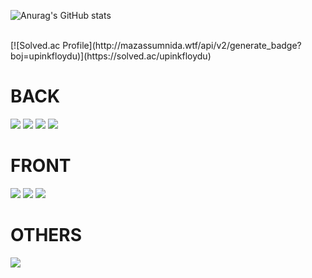 ![Anurag's GitHub stats](https://github-readme-stats.vercel.app/api?username=sangbumlikeagod&show_icons=true&theme=vue)


<br>
[![Solved.ac Profile](http://mazassumnida.wtf/api/v2/generate_badge?boj=upinkfloydu)](https://solved.ac/upinkfloydu)
<br/>


<div>
  <h1>BACK</h1>
</div>

<div>
  <img src="https://img.shields.io/badge/c++-00599C?style=for-the-badge&logo=c%2B%2B&logoColor=white"/></a>
  <img src="https://img.shields.io/badge/Python-3776AB?style=for-the-badge&logo=Python&logoColor=white">
  <img src="https://img.shields.io/badge/Django-092E20?style=for-the-badge&logo=django&logoColor=white">
  <img src="https://img.shields.io/badge/spring-%236DB33F.svg?style=for-the-badge&logo=spring&logoColor=white">
</div>

<div>
  <h1>FRONT</h1>
</div>
  
<div>
<img src="https://img.shields.io/badge/Javascript-F7DF1E?style=for-the-badge&logo=javascript&logoColor=white">
<img src="https://img.shields.io/badge/Next-black?style=for-the-badge&logo=next.js&logoColor=white"/>
<img src="https://img.shields.io/badge/React-61DAFB?style=for-the-badge&logo=react&logoColor=white">
</div>
<div>
  <h1>OTHERS</h1>
  <img src="https://img.shields.io/badge/unity-%23000000.svg?style=for-the-badge&logo=unity&logoColor=white"/>
</div>
